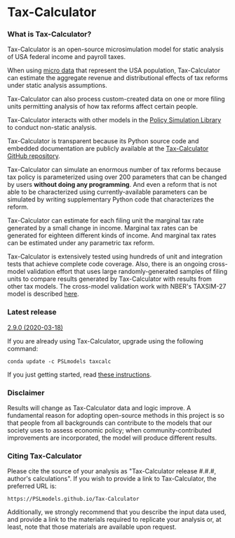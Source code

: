 Tax-Calculator
==============

### What is Tax-Calculator?

Tax-Calculator is an open-source microsimulation model for static analysis of USA federal income and payroll taxes.

When using [micro data](https://github.com/PSLmodels/taxdata#about-taxdata-repository) that represent the USA population, Tax-Calculator can estimate the aggregate revenue and distributional effects of tax reforms under static analysis assumptions.

Tax-Calculator can also process custom-created data on one or more filing units permitting analysis of how tax reforms affect certain people.

Tax-Calculator interacts with other models in the [Policy Simulation Library](https://www.pslmodels.org/) to conduct non-static analysis.

Tax-Calculator is transparent because its Python source code and embedded documentation are publicly available at the [Tax-Calculator GitHub repository](https://github.com/PSLmodels/Tax-Calculator).

Tax-Calculator can simulate an enormous number of tax reforms because tax policy is parameterized using over 200 parameters that can be changed by users **without doing any programming**. And even a reform that is not able to be characterized using currently-available parameters can be simulated by writing supplementary Python code that characterizes the reform.

Tax-Calculator can estimate for each filing unit the marginal tax rate generated by a small change in income. Marginal tax rates can be generated for eighteen different kinds of income. And marginal tax rates can be estimated under any parametric tax reform.

Tax-Calculator is extensively tested using hundreds of unit and integration tests that achieve complete code coverage. Also, there is an ongoing cross-model validation effort that uses large randomly-generated samples of filing units to compare results generated by Tax-Calculator with results from other tax models. The cross-model validation work with NBER's TAXSIM-27 model is described [here](https://github.com/PSLmodels/Tax-Calculator/blob/master/taxcalc/validation/taxsim27/README.md#validation-of-tax-calculator-against-internet-taxsim-27).

### Latest release

[2.9.0 (2020-03-18)](https://github.com/PSLmodels/Tax-Calculator/blob/master/RELEASES.md#2020-03-18-release-290)

If you are already using Tax-Calculator, upgrade using the following command:

```
conda update -c PSLmodels taxcalc
```

If you just getting started, read [these instructions](starting).

### Disclaimer

Results will change as Tax-Calculator data and logic improve. A fundamental reason for adopting open-source methods in this project is so that people from all backgrounds can contribute to the models that our society uses to assess economic policy; when community-contributed improvements are incorporated, the model will produce different results.

### Citing Tax-Calculator

Please cite the source of your analysis as "Tax-Calculator release #.#.#, author's calculations".
If you wish to provide a link to Tax-Calculator, the preferred URL is:  
```
https://PSLmodels.github.io/Tax-Calculator
```
Additionally, we strongly recommend that you describe the input data used, and provide a link to the materials required to replicate your analysis or, at least, note that those materials are available upon request.